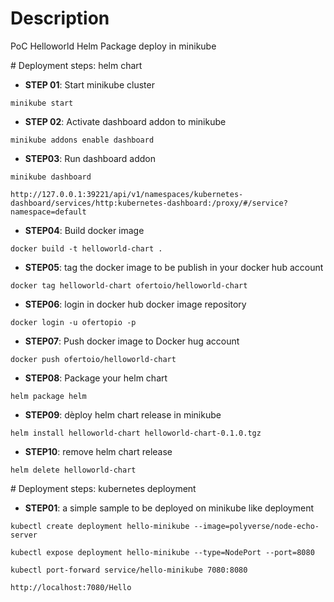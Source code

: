 # Description
PoC Helloworld Helm Package deploy in minikube

# Deployment steps: helm chart
- **STEP 01**: Start minikube cluster
```shell
minikube start
```

- **STEP 02**: Activate dashboard addon to minikube
```shell
minikube addons enable dashboard
```

- **STEP03**: Run dashboard addon
```shell
minikube dashboard

http://127.0.0.1:39221/api/v1/namespaces/kubernetes-dashboard/services/http:kubernetes-dashboard:/proxy/#/service?namespace=default
```

- **STEP04**: Build docker image
```shell
docker build -t helloworld-chart .
```

- **STEP05**: tag the docker image to be publish in your docker hub account
```shell
docker tag helloworld-chart ofertoio/helloworld-chart
```

- **STEP06**: login in docker hub docker image repository
```shell
docker login -u ofertopio -p
```

- **STEP07**: Push docker image to Docker hug account
```shell
docker push ofertoio/helloworld-chart
```

- **STEP08**: Package your helm chart
```shell
helm package helm
```

- **STEP09**: dèploy helm chart release in minikube
```shell
helm install helloworld-chart helloworld-chart-0.1.0.tgz
```

- **STEP10**: remove helm chart release
```shell
helm delete helloworld-chart
```

# Deployment steps: kubernetes deployment
- **STEP01**: a simple sample to be deployed on minikube like deployment
```shell
kubectl create deployment hello-minikube --image=polyverse/node-echo-server
```

```shell
kubectl expose deployment hello-minikube --type=NodePort --port=8080
```

```shell
kubectl port-forward service/hello-minikube 7080:8080

http://localhost:7080/Hello
```
